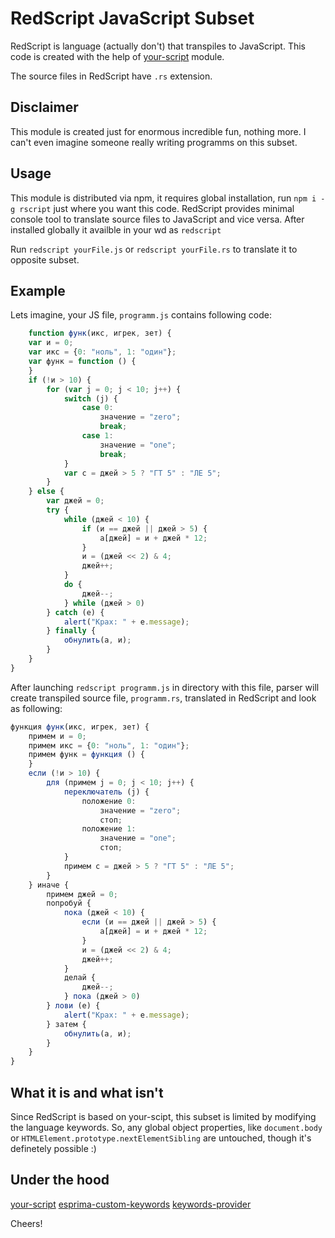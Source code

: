 # RedScript JavaScript Subset

RedScript is language (actually don't) that transpiles to JavaScript.
This code is created with the help of [your-script](https://github.com/iamfrontender/your-script) module.

The source files in RedScript have `.rs` extension.

## Disclaimer
This module is created just for enormous incredible fun, nothing more. I can't even imagine someone really writing programms on this subset.

## Usage
This module is distributed via npm, it requires global installation, run `npm i -g rscript` just where you want this code.
RedScript provides minimal console tool to translate source files to JavaScript and vice versa.
After installed globally it availble in your wd as `redscript`

Run `redscript yourFile.js` or `redscript yourFile.rs` to translate it to opposite subset.

## Example

Lets imagine, your JS file, `programm.js` contains following code:
```javascript
    function функ(икс, игрек, зет) {                         
    var и = 0;                              
    var икс = {0: "ноль", 1: "один"};          
    var функ = function () {                  
    }                                          
    if (!и > 10) {                           
        for (var j = 0; j < 10; j++) {      
            switch (j) {                
                case 0:                   
                    значение = "zero";            
                    break;                      
                case 1:                   
                    значение = "one";             
                    break;                      
            }                                  
            var с = джей > 5 ? "ГТ 5" : "ЛЕ 5";
        }                                      
    } else {                                  
        var джей = 0;                          
        try {                             
            while (джей < 10) {                    
                if (и == джей || джей > 5) {       
                    a[джей] = и + джей * 12;         
                }                              
                и = (джей << 2) & 4;              
                джей++;                           
            }                                  
            do {                            
                джей--;                           
            } while (джей > 0)                     
        } catch (e) {                           
            alert("Крах: " + e.message);    
        } finally {                              
            обнулить(a, и);                       
        }                                      
    }                                          
}                                   
```

After launching `redscript programm.js` in directory with this file, parser will create transpiled source file, `programm.rs`, translated in RedScript and look as following:

```javascript
функция функ(икс, игрек, зет) {                         
    примем и = 0;                              
    примем икс = {0: "ноль", 1: "один"};          
    примем функ = функция () {                  
    }                                          
    если (!и > 10) {                           
        для (примем j = 0; j < 10; j++) {      
            переключатель (j) {                
                положение 0:                   
                    значение = "zero";            
                    стоп;                      
                положение 1:                   
                    значение = "one";             
                    стоп;                      
            }                                  
            примем с = джей > 5 ? "ГТ 5" : "ЛЕ 5";
        }                                      
    } иначе {                                  
        примем джей = 0;                          
        попробуй {                             
            пока (джей < 10) {                    
                если (и == джей || джей > 5) {       
                    a[джей] = и + джей * 12;         
                }                              
                и = (джей << 2) & 4;              
                джей++;                           
            }                                  
            делай {                            
                джей--;                           
            } пока (джей > 0)                     
        } лови (e) {                           
            alert("Крах: " + e.message);    
        } затем {                              
            обнулить(a, и);                       
        }                                      
    }                                          
}                                   
```

## What it is and what isn't

Since RedScript is based on your-scipt, this subset is limited by modifying the language keywords. So, any global object properties, like `document.body` or `HTMLElement.prototype.nextElementSibling` are untouched, though it's definetely possible :)

## Under the hood

[your-script](https://github.com/iamfrontender/your-script)
[esprima-custom-keywords](https://github.com/iamfrontender/esprima-custom-keywords)
[keywords-provider](https://github.com/iamfrontender/keywords-provider)

Cheers!
